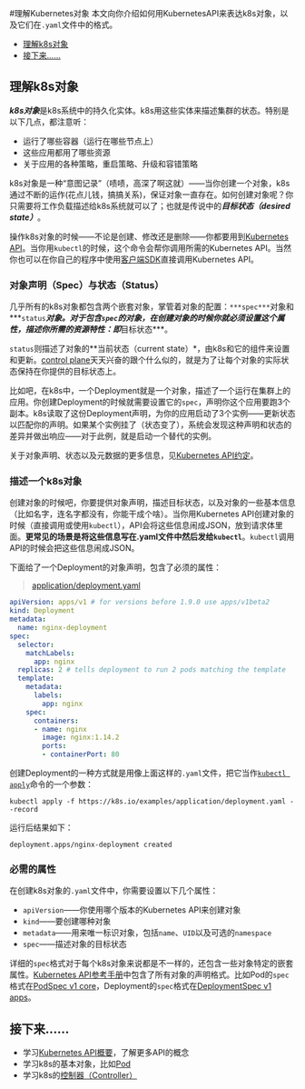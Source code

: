 #理解Kubernetes对象
本文向你介绍如何用KubernetesAPI来表达k8s对象，以及它们在`.yaml`文件中的格式。

- [理解k8s对象](#理解k8s对象)
- [接下来……](#接下来)

## 理解k8s对象
***k8s对象***是k8s系统中的持久化实体。k8s用这些实体来描述集群的状态。特别是以下几点，都注意听：

- 运行了哪些容器（运行在哪些节点上）
- 这些应用都用了哪些资源
- 关于应用的各种策略，重启策略、升级和容错策略

k8s对象是一种“意图记录”（啧啧，高深了啊这就）——当你创建一个对象，k8s通过不断的运作(花点儿钱，搞搞关系)，保证对象一直存在。如何创建对象呢？你只需要将工作负载描述给k8s系统就可以了；也就是传说中的***目标状态（desired state）***。

操作k8s对象的时候——不论是创建、修改还是删除——你都要用到[Kubernetes API](../Kubernetes%20API.md)。当你用`kubectl`的时候，这个命令会帮你调用所需的Kubernetes API。当然你也可以在你自己的程序中使用[客户端SDK]()直接调用Kubernetes API。

### 对象声明（Spec）与状态（Status）
几乎所有的k8s对象都包含两个嵌套对象，掌管着对象的配置：`***spec***`对象和***`status`***对象。对于包含`spec`的对象，在创建对象的时候你就必须设置这个属性，描述你所需的资源特性：即***目标状态***。

`status`则描述了对象的**当前状态（current state）*，由k8s和它的组件来设置和更新。[control plane]()天天兴奋的跟个什么似的，就是为了让每个对象的实际状态保持在你提供的目标状态上。

比如吧，在k8s中，一个Deployment就是一个对象，描述了一个运行在集群上的应用。你创建Deployment的时候就需要设置它的`spec`，声明你这个应用要跑3个副本。k8s读取了这份Deployment声明，为你的应用启动了3个实例——更新状态以匹配你的声明。如果某个实例挂了（状态变了），系统会发现这种声明和状态的差异并做出响应——对于此例，就是启动一个替代的实例。

关于对象声明、状态以及元数据的更多信息，见[Kubernetes API约定](https://github.com/kubernetes/community/blob/master/contributors/devel/sig-architecture/api-conventions.md)。

### 描述一个k8s对象

创建对象的时候吧，你要提供对象声明，描述目标状态，以及对象的一些基本信息（比如名字，连名字都没有，你能干成个啥）。当你用Kubernetes API创建对象的时候（直接调用或使用`kubectl`），API会将这些信息闹成JSON，放到请求体里面。**更常见的场景是将这些信息写在.yaml文件中然后发给`kubectl`**。`kubectl`调用API的时候会把这些信息闹成JSON。

下面给了一个Deployment的对象声明，包含了必须的属性：

>[application/deployment.yaml](https://raw.githubusercontent.com/kubernetes/website/master/content/en/examples/application/deployment.yaml)

```yaml
apiVersion: apps/v1 # for versions before 1.9.0 use apps/v1beta2
kind: Deployment
metadata:
  name: nginx-deployment
spec:
  selector:
    matchLabels:
      app: nginx
  replicas: 2 # tells deployment to run 2 pods matching the template
  template:
    metadata:
      labels:
        app: nginx
    spec:
      containers:
      - name: nginx
        image: nginx:1.14.2
        ports:
        - containerPort: 80
```

创建Deployment的一种方式就是用像上面这样的`.yaml`文件，把它当作[`kubectl apply`]()命令的一个参数：

```text
kubectl apply -f https://k8s.io/examples/application/deployment.yaml --record
```

运行后结果如下：

```text
deployment.apps/nginx-deployment created
```

### 必需的属性
在创建k8s对象的`.yaml`文件中，你需要设置以下几个属性：

- `apiVersion`——你使用哪个版本的Kubernetes API来创建对象
- `kind`——要创建哪种对象
- `metadata`——用来唯一标识对象，包括`name`、`UID`以及可选的`namespace`
- `spec`——描述对象的目标状态

详细的`spec`格式对于每个k8s对象来说都是不一样的，还包含一些对象特定的嵌套属性。[Kubernetes API参考手册]()中包含了所有对象的声明格式。比如Pod的`spec`格式在[PodSpec v1 core]()，Deployment的`spec`格式在[DeploymentSpec v1 apps]()。

## 接下来……

- 学习[Kubernetes API概要]()，了解更多API的概念
- 学习k8s的基本对象，比如[Pod]()
- 学习k8s的[控制器（Controller）]()